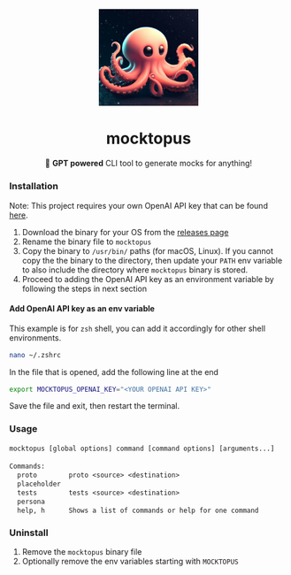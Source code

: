 <div align="center">
  <img src="./mocktopus.jpeg" width="180">

  <h1 align="center">
    mocktopus
  </h1>
  <p>
    🐙 <b>GPT powered</b> CLI tool to generate mocks for anything!
  </p>
</div>

### Installation

Note: This project requires your own OpenAI API key that can be found [here](https://platform.openai.com/account/api-keys).

1. Download the binary for your OS from the [releases page](https://github.com/blenderskool/mocktopus/releases/latest)
2. Rename the binary file to `mocktopus`
3. Copy the binary to `/usr/bin/` paths (for macOS, Linux). If you cannot copy the the binary to the directory, then update your `PATH` env variable to also include the directory where `mocktopus` binary is stored.
4. Proceed to adding the OpenAI API key as an environment variable by following the steps in next section

#### Add OpenAI API key as an env variable

This example is for `zsh` shell, you can add it accordingly for other shell environments.

```bash
nano ~/.zshrc
```

In the file that is opened, add the following line at the end

```bash
export MOCKTOPUS_OPENAI_KEY="<YOUR OPENAI API KEY>"
```

Save the file and exit, then restart the terminal.

### Usage

```
mocktopus [global options] command [command options] [arguments...]

Commands:
  proto        proto <source> <destination>
  placeholder
  tests        tests <source> <destination>
  persona
  help, h      Shows a list of commands or help for one command
```

### Uninstall

1. Remove the `mocktopus` binary file
2. Optionally remove the env variables starting with `MOCKTOPUS`
